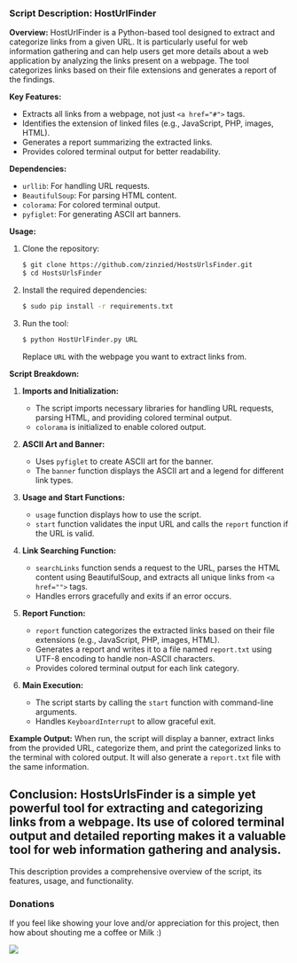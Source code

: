 ### Script Description: HostUrlFinder

**Overview:**
 HostUrlFinder is a Python-based tool designed to extract and categorize links from a given URL. It is particularly useful for web information gathering and can help users get more details about a web application by analyzing the links present on a webpage. The tool categorizes links based on their file extensions and generates a report of the findings.

**Key Features:**
- Extracts all links from a webpage, not just `<a href="#">` tags.
- Identifies the extension of linked files (e.g., JavaScript, PHP, images, HTML).
- Generates a report summarizing the extracted links.
- Provides colored terminal output for better readability.

**Dependencies:**
- `urllib`: For handling URL requests.
- `BeautifulSoup`: For parsing HTML content.
- `colorama`: For colored terminal output.
- `pyfiglet`: For generating ASCII art banners.

**Usage:**
1. Clone the repository:
    ```sh
    $ git clone https://github.com/zinzied/HostsUrlsFinder.git
    $ cd HostsUrlsFinder
    ```
2. Install the required dependencies:
    ```bash
    $ sudo pip install -r requirements.txt
    ```
3. Run the tool:
    ```bash
    $ python HostUrlFinder.py URL
    ```
    Replace `URL` with the webpage you want to extract links from.

**Script Breakdown:**

1. **Imports and Initialization:**
    - The script imports necessary libraries for handling URL requests, parsing HTML, and providing colored terminal output.
    - `colorama` is initialized to enable colored output.

2. **ASCII Art and Banner:**
    - Uses `pyfiglet` to create ASCII art for the banner.
    - The `banner` function displays the ASCII art and a legend for different link types.

3. **Usage and Start Functions:**
    - `usage` function displays how to use the script.
    - `start` function validates the input URL and calls the `report` function if the URL is valid.

4. **Link Searching Function:**
    - `searchLinks` function sends a request to the URL, parses the HTML content using BeautifulSoup, and extracts all unique links from `<a href="">` tags.
    - Handles errors gracefully and exits if an error occurs.

5. **Report Function:**
    - `report` function categorizes the extracted links based on their file extensions (e.g., JavaScript, PHP, images, HTML).
    - Generates a report and writes it to a file named `report.txt` using UTF-8 encoding to handle non-ASCII characters.
    - Provides colored terminal output for each link category.

6. **Main Execution:**
    - The script starts by calling the `start` function with command-line arguments.
    - Handles `KeyboardInterrupt` to allow graceful exit.

**Example Output:**
When run, the script will display a banner, extract links from the provided URL, categorize them, and print the categorized links to the terminal with colored output. It will also generate a `report.txt` file with the same information.

**Conclusion:**
HostsUrlsFinder is a simple yet powerful tool for extracting and categorizing links from a webpage. Its use of colored terminal output and detailed reporting makes it a valuable tool for web information gathering and analysis.
---

This description provides a comprehensive overview of the script, its features, usage, and functionality.
### Donations
If you feel like showing your love and/or appreciation for this project, then how about shouting me a coffee or Milk :)

[<img src="https://github.com/zinzied/Website-login-checker/assets/10098794/24f9935f-3637-4607-8980-06124c2d0225">](https://www.buymeacoffee.com/Zied)
